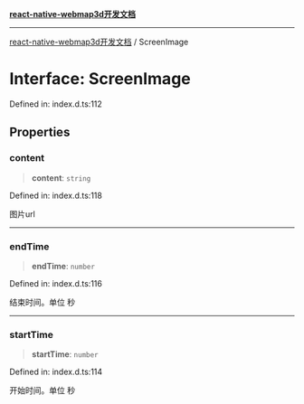 [**react-native-webmap3d开发文档**](../README.md)

***

[react-native-webmap3d开发文档](../globals.md) / ScreenImage

# Interface: ScreenImage

Defined in: index.d.ts:112

## Properties

### content

> **content**: `string`

Defined in: index.d.ts:118

图片url

***

### endTime

> **endTime**: `number`

Defined in: index.d.ts:116

结束时间。单位 秒

***

### startTime

> **startTime**: `number`

Defined in: index.d.ts:114

开始时间。单位 秒
